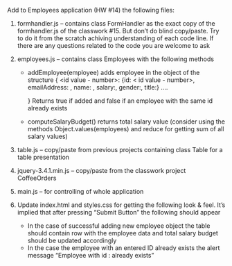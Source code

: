Add to Employees application (HW #14) the following files:

1. formhandler.js – contains class FormHandler as the exact copy of the formhandler.js of the classwork #15. But don’t do blind copy/paste. Try to do it from the scratch achiving understanding of each code line. If there are any questions related to the code you are welcome to ask
2. employees.js – contains class Employees with the following methods

   - addEmployee(employee) adds employee in the object of the structure {
     <id value - number>: {id: < id value - number>, emailAddress: <string>, name: <string>, salary:<number>, gender:<string>, title:<string>} ….

     } Returns true if added and false if an employee with the same id already exists

   - computeSalaryBudget() returns total salary value (consider using the methods Object.values(employees) and reduce for getting sum of all salary values)

3. table.js – copy/paste from previous projects containing class Table for a table presentation
4. jquery-3.4.1.min.js – copy/paste from the classwork project CoffeeOrders
5. main.js – for controlling of whole application
6. Update index.html and styles.css for getting the following look & feel. It’s implied that after pressing “Submit Button” the following should appear

   - In the case of successful adding new employee object the table should contain row with the employee data and total salary budget should be updated accordingly
   - In the case the employee with an entered ID already exists the alert message “Employee with id : <id value> already exists”
